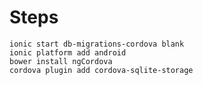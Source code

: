 # Steps

    ionic start db-migrations-cordova blank
    ionic platform add android
    bower install ngCordova
    cordova plugin add cordova-sqlite-storage
